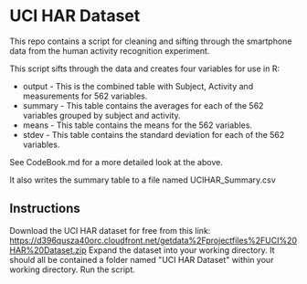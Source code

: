 # UCI HAR Dataset
This repo contains a script for cleaning and sifting through the smartphone data from the human activity recognition experiment. 

This script sifts through the data and creates four variables for use in R: 
* output - This is the combined table with Subject, Activity and measurements for 562 variables. 
* summary - This table contains the averages for each of the 562 variables grouped by subject and activity.
* means - This table contains the means for the 562 variables.
* stdev - This table contains the standard deviation for each of the 562 variables.

See CodeBook.md for a more detailed look at the above.

It also writes the summary table to a file named UCIHAR_Summary.csv

## Instructions
Download the UCI HAR dataset for free from this link: https://d396qusza40orc.cloudfront.net/getdata%2Fprojectfiles%2FUCI%20HAR%20Dataset.zip
Expand the dataset into your working directory. It should all be contained a folder named "UCI HAR Dataset" within your working directory.
Run the script.
